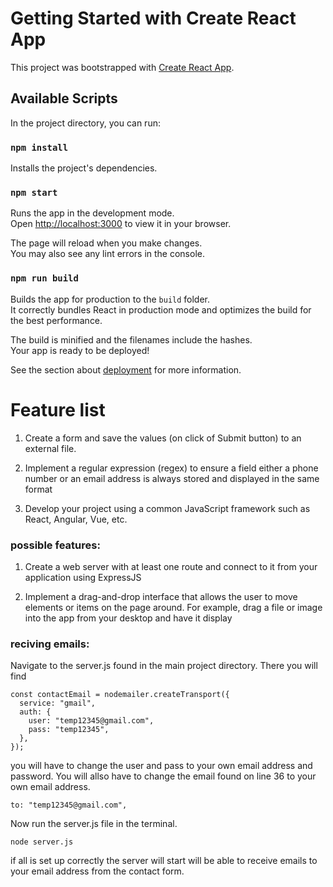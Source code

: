# Getting Started with Create React App

This project was bootstrapped with [Create React App](https://github.com/facebook/create-react-app).

## Available Scripts

In the project directory, you can run:

### `npm install`

Installs the project's dependencies.

### `npm start`

Runs the app in the development mode.\
Open [http://localhost:3000](http://localhost:3000) to view it in your browser.

The page will reload when you make changes.\
You may also see any lint errors in the console.

### `npm run build`

Builds the app for production to the `build` folder.\
It correctly bundles React in production mode and optimizes the build for the best performance.

The build is minified and the filenames include the hashes.\
Your app is ready to be deployed!

See the section about [deployment](https://facebook.github.io/create-react-app/docs/deployment) for more information.

# Feature list

1. Create a form and save the values (on click of Submit button) to an external file.

2. Implement a regular expression (regex) to ensure a field either a phone number or an email address is always stored and displayed in the same format

3. Develop your project using a common JavaScript framework such as React, Angular, Vue, etc.

### possible features:

1. Create a web server with at least one route and connect to it from your application using ExpressJS

2. Implement a drag-and-drop interface that allows the user to move elements or items on the page around. For example, drag a file or image into the app from your desktop and have it display

### reciving emails:

Navigate to the server.js found in the main project directory. There you will find

```
const contactEmail = nodemailer.createTransport({
  service: "gmail",
  auth: {
    user: "temp12345@gmail.com",
    pass: "temp12345",
  },
});
```

you will have to change the user and pass to your own email address and password. You will
allso have to change the email found on line 36 to your own email address.

```
to: "temp12345@gmail.com",
```

Now run the server.js file in the terminal.

`node server.js`

if all is set up correctly the server will start will be able to receive emails to your email address from the contact form.
